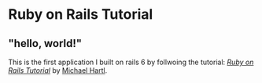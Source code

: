 # Ruby on Rails Tutorial

## "hello, world!"

This is the first application I built on rails 6 by follwoing the tutorial: [_Ruby on Rails Tutorial_](https://www.raistutorial.org/) by [Michael Hartl](https://www.michaelhartl.com/).
